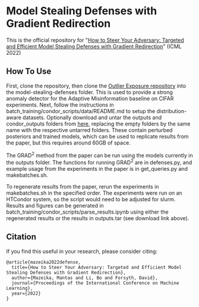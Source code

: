 # Model Stealing Defenses with Gradient Redirection
This is the official repository for "[How to Steer Your Adversary: Targeted and Efficient Model Stealing Defenses with Gradient Redirection](https://arxiv.org/abs/2206.14157)" (ICML 2022)

## How To Use
First, clone the repository, then clone the [Outlier Exposure repository](https://github.com/hendrycks/outlier-exposure) into the model-stealing-defenses folder. This is used to provide a strong anomaly detector for the Adaptive Misinformation baseline on CIFAR experiments. Next, follow the instructions in batch\_training/condor\_scripts/data/README.md to setup the distribution-aware datasets. Optionally download and untar the outputs and condor\_outputs folders from [here](https://drive.google.com/drive/folders/1uzv_i2v8RedPYh6r06dWYBKFJ94zdxc-?usp=share_link), replacing the empty folders by the same name with the respective untarred folders. These contain perturbed posteriors and trained models, which can be used to replicate results from the paper, but this requires around 60GB of space.

The GRAD<sup>2</sup> method from the paper can be run using the models currently in the outputs folder. The functions for running GRAD<sup>2</sup> are in defenses.py, and example usage from the experiments in the paper is in get_queries.py and makebatches.sh.

To regenerate results from the paper, rerun the experiments in makebatches.sh in the specified order. The experiments were run on an HTCondor system, so the script would need to be adjusted for slurm. Results and figures can be generated in batch\_training/condor\_scripts/parse\_results.ipynb using either the regenerated results or the results in outputs.tar (see download link above).

## Citation

If you find this useful in your research, please consider citing:

    @article{mazeika2022defense,
      title={How to Steer Your Adversary: Targeted and Efficient Model Stealing Defenses with Gradient Redirection},
      author={Mazeika, Mantas and Li, Bo and Forsyth, David},
      journal={Proceedings of the International Conference on Machine Learning},
      year={2022}
    }
